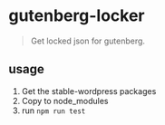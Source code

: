# gutenberg-locker
> Get locked json for gutenberg.

## usage
1. Get the stable-wordpress packages
2. Copy to node_modules
3. run `npm run test`
